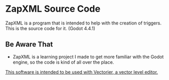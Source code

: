 # ZapXML Source Code
ZapXML is a program that is intended to help with the creation of triggers. 
This is the source code for it.
(Godot 4.4.1)

## Be Aware That
- ZapXML is a learning project I made to get more familiar with the Godot engine, so the code is kind of all over the place.

[This software is intended to be used with Vectorier, a vector level editor.](https://github.com/FlipThoseTitle/Vectorier-Unity-Editor)
